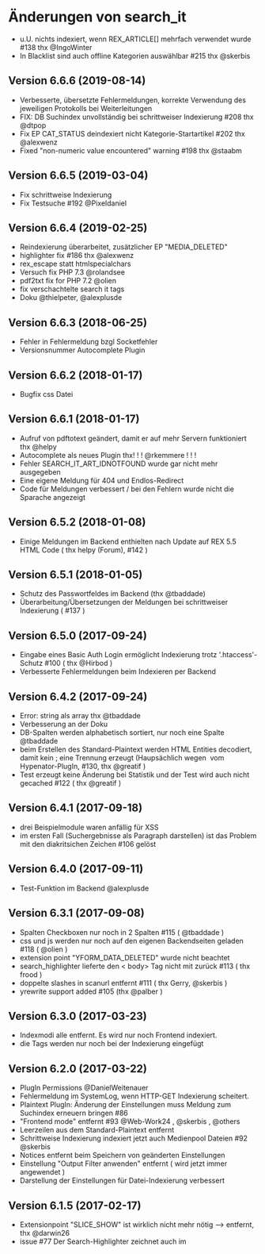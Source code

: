# Änderungen von search_it

- u.U. nichts indexiert, wenn REX_ARTICLE[] mehrfach verwendet wurde #138 thx @IngoWinter
- In Blacklist sind auch offline Kategorien auswählbar #215 thx @skerbis

## Version 6.6.6 (2019-08-14)
- Verbesserte, übersetzte Fehlermeldungen, korrekte Verwendung des jeweiligen Protokolls bei Weiterleitungen
- FIX: DB Suchindex unvollständig bei schrittweiser Indexierung #208 thx @dtpop
- Fix EP CAT_STATUS deindexiert nicht Kategorie-Startartikel #202 thx @alexwenz
- Fixed "non-numeric value encountered" warning #198 thx @staabm

## Version 6.6.5 (2019-03-04)
- Fix schrittweise Indexierung
- Fix Testsuche #192 @Pixeldaniel 

## Version 6.6.4 (2019-02-25)
- Reindexierung überarbeitet, zusätzlicher EP "MEDIA_DELETED"
- highlighter fix #186 thx @alexwenz
- rex_escape statt htmlspecialchars
- Versuch fix PHP 7.3 @rolandsee
- pdf2txt fix for PHP 7.2 @olien
- fix verschachtelte search it tags
- Doku @thielpeter, @alexplusde

## Version 6.6.3 (2018-06-25)
- Fehler in Fehlermeldung bzgl Socketfehler
- Versionsnummer Autocomplete Plugin

## Version 6.6.2 (2018-01-17)
- Bugfix css Datei

## Version 6.6.1 (2018-01-17)
- Aufruf von pdftotext geändert, damit er auf mehr Servern funktioniert thx @helpy
- Autocomplete als neues Plugin thx! ! ! @rkemmere ! ! !
- Fehler SEARCH_IT_ART_IDNOTFOUND wurde gar nicht mehr ausgegeben
- Eine eigene Meldung für 404 und Endlos-Redirect
- Code für Meldungen verbessert / bei den Fehlern wurde nicht die Sparache angezeigt

## Version 6.5.2 (2018-01-08)
- Einige Meldungen im Backend enthielten nach Update auf REX 5.5 HTML Code ( thx helpy (Forum), #142 )

## Version 6.5.1 (2018-01-05)
- Schutz des Passwortfeldes im Backend (thx @tbaddade)
- Überarbeitung/Übersetzungen der Meldungen bei schrittweiser Indexierung ( #137 ) 

## Version 6.5.0 (2017-09-24)
- Eingabe eines Basic Auth Login ermöglicht Indexierung trotz '.htaccess'-Schutz #100 ( thx @Hirbod )
- Verbesserte Fehlermeldungen beim Indexieren per Backend

## Version 6.4.2 (2017-09-24)
- Error: string als array thx @tbaddade
- Verbesserung an der Doku
- DB-Spalten werden alphabetisch sortiert, nur noch eine Spalte @tbaddade
- beim Erstellen des Standard-Plaintext werden HTML Entities decodiert, damit kein ; eine Trennung erzeugt
    (Haupsächlich wegen &shy; vom Hypenator-PlugIn, #130, thx @greatif ) 
- Test erzeugt keine Änderung bei Statistik und der Test wird auch nicht gecached #122 ( thx @greatif )

## Version 6.4.1 (2017-09-18)
 - drei Beispielmodule waren anfällig für XSS
 - im ersten Fall (Suchergebnisse als Paragraph darstellen) ist das Problem mit den diakritsichen Zeichen #106 gelöst

## Version 6.4.0 (2017-09-11)
  - Test-Funktion im Backend @alexplusde

## Version 6.3.1 (2017-09-08)
  - Spalten Checkboxen nur noch in 2 Spalten #115 ( @tbaddade ) 
  - css und js werden nur noch auf den eigenen Backendseiten geladen #118 ( @olien )
  - extension point "YFORM_DATA_DELETED" wurde nicht beachtet
  - search_highlighter lieferte den < body> Tag nicht mit zurück #113 ( thx frood )
  - doppelte slashes in scanurl entfernt #111 ( thx Gerry, @skerbis )
  - yrewrite support added #105 (thx @palber ) 

## Version 6.3.0 (2017-03-23)
  - Indexmodi alle entfernt. Es wird nur noch Frontend indexiert.
  - die Tags werden nur noch bei der Indexierung eingefügt
  
## Version 6.2.0 (2017-03-22)
  - PlugIn Permissions @DanielWeitenauer
  - Fehlermeldung im SystemLog, wenn HTTP-GET Indexierung scheitert.
  - Plaintext PlugIn: Änderung der Einstellungen muss Meldung zum Suchindex erneuern bringen #86
  - "Frontend mode" entfernt #93 @Web-Work24 , @skerbis , @others 
  - Leerzeilen aus dem Standard-Plaintext entfernt
  - Schrittweise Indexierung indexiert jetzt auch Medienpool Dateien #92 @skerbis
  - Notices entfernt beim Speichern von geänderten Einstellungen
  - Einstellung "Output Filter anwenden" entfernt ( wird jetzt immer angewendet )
  - Darstellung der Einstellungen für Datei-Indexierung verbessert

## Version 6.1.5 (2017-02-17)
  - Extensionpoint "SLICE_SHOW" ist wirklich nicht mehr nötig --> entfernt, thx @darwin26 
  - issue #77 Der Search-Highlighter zeichnet auch im <title> Tag aus,  thx@DanielWeitenauer
  - issue #76 Maximale Trefferanzahl prüfen, thx @DanielWeitenauer
  - Fixes am "frontend mode" @skerbis

## Version 6.1.4 (2017-01-10)
  - PHP 7.1 Anpassung dont [] a ""

## Version 6.1.3 (2016-12-27)
  - Ähnlichkeitssuche bei konjunktiver Suche (AND) jetzt korrekt implementiert
  - Hinweis dass der Suchindex erneuert werden muss, wenn Ähnlichkeitssuche eingeschaltet wird

## Version 6.1.2 (2016-11-21)
  - beim Löschen von Tabellen wird jetzt `TRUNCATE` benutzt, damit die autoincrementwerte zurückgesetzt werden @Flo
  - update.php löscht die alten Plugins "search_highlighter" und "reindex" aus den 5er Versionen 

## Version 6.1.1 (2016-11-17)
  - neue Funktion `searchInCategoryTree`, die die Suche auf alle Unterkategorien einer Kategorie beschränkt ( nützlich bei multi-domain sites ) Auf Anregung von @alex_wenz, thx
  - Bezeichnungen im Backend geändert (hoffentlich verbessert)
  
## Version 6.1.0 (2016-11-16)
  - neuer alter "Frontend mode" als Fix für #66
  - "indiziern" -> "indexieren"
  - PHP Zugriffslevel gesetzt private/public/protected 
  - **ACHTUNG**: Funktion `doSearchArticles()` deprecated, wird in nächster Version entfernt, bitte `setSearchAllArticlesAnyway()` nutzen
  - Funktion `excludeArticle()` umbenannt in `unindexArticle()`
  - Backend-Message "Suchindex muss erneuert werden" wird jetzt auch bei geänderten Werten angezeigt, die ein array sind.
  - diverse ungenutze Variablen entfernt (indexUnknownFileExtensions, indexMissingFileExtensions)

## Version 6.0.1 (2016-11-05)
  - Fehler beim Indexieren per HTTP und Verwendung von YRewrite behoben
  - statt `file_get_contents` wird jetzt `rex_socket` verwendet

## Version 6.0.0 (2016-10-21)
  - Fehler beim Indexieren von PDFs behoben, Einstellungen umgestellt 
  
## Version 6.0.0-rc1 (2016-10-10)
  - Re-indizierung jetzt per cronjob möglich 

## Version 5.9.1 (2016-09-24)
  - Methode cologne_phon() durch soundex_ger() ersetzt (wegen Lizenz, jetzt BSD) 
  
## Version 5.9.0 (2016-09-24)
  - Plugin Search Highlighter und Reindex in das AddOn eingebaut

## Version 5.8.2 (2016-09-18)
  - Viele Bugs beseitigt
  - Verbesserte Doku (wie yform-docs)

## Version 5.8.1 (2016-09-02)
  - Dokumentation als plugin

## Version 5.8.0 (2016-09-01)
  - Frontend-Mode ausgebaut

## Version 5.7.9 (2016-08-31)
  - Portierung auf R5
  - Umbenennung von **"RexSearch"** in **"Search it"**
  - die sql->escape Methode umgibt das Ergebnis mit single Quotes, was alle SQL Abfragen fehlerhaft machte.
  - "Frontend-Mode" und "outputfilter anwenden" ging so nicht - rex::setProperty('redaxo') 
  haben dann aber geholfen.
  - Beim indexieren per HTTP musste ich "rex_url::init(new rex_path_default_provider('/', 'redaxo', true))" verwenden
  - PDF2TXT funzt nicht
  - in "function indexArticle" musste die neue clang-Objektstruktur beachtet werden
  - den re-index-Link im Backend beim Artikelmenu kann man so nicht mehr setzen, weil der EXTENSIONPOINT so nicht mehr existiert

## Version 0.7.9 (2011)
  - Speicherung von indexierten Spalten bei der Indexierung von Artikeln
  - Verbesserung der getHighlightedText-Methode: Textpassagen kommen nicht mehr
    doppelt vor

## Version 0.7.8 (2011-06-29)
  - Plaintext-Plugin um die Möglichkeit erweitert, mit Textile zu parsen

## Version 0.7.7 (2011-06-08)
  - Bug bei der automatischen Indexierung behoben

## Version 0.7.6 (2011-06-01)
  - Methode cologne_phone() von Fehlern behoben (z. B. ungültige Arrayindexzugriffe)
  - XSS-Bug im Stats-Plugin beheben
  - Löschen des Suchindex bei der schrittweisen Indexierung erst nach dem OK-Klick
  - Meldung, wenn bei der schrittweisen Indexierung keine Datensätze indexiert werden können/müssen (http://www.redaxo.org/de/forum/post92638.html#p92638)
  - jedes Vorkommen der Konstante SEARCH_IT_FILE_XPDFERR_PDFPERM zu SEARCH_IT_FILE_XPDFERR_PERM geändert

## Version 0.7.5 (2011-03-30)
  - Fehler bei der Indexierung und Suche innerhalb von Datenbankspalten
    behoben
  - Sprachabhängigkeit bei der Ähnlichkeitssuche berücksichtigt
  - Indexierung der Keywords verbessert
  - Plugin "Search Highlighter"

## Version 0.7.4 (2010-12-05)
  - Nach jeder automatischen (Neu-)Indexierung wird nun der Suchcache
    gelöscht

## Version 0.7.3 (2010-11-26)
  - Fremd-ID (fid) in der Suchindextabelle für Werte aus der Artikel-
    tabelle ist wieder die Artikel-ID
    -> Bug bei der Gruppierung von Suchergebnissen behoben

## Version 0.7.2 (2010-11-12)
  - Bug bei Indexierung von Medienpooldateien behoben (Kategorie-ID wurde
    nicht übergeben)
  - JS-Nachfrage, ob schrittweise Indexierung wirklich gestartet werden
    soll, verbessert
  - Neue Methode RexSearch::searchInFileCategories($_ids):
    Übergabe von Medienpoolkategorie-IDs, in denen gesucht werden soll
  - Neue Methode RexSearch::setWhere($_where):
    zusätzliche WHERE-Bedingungen für die SQL-Suchabfrage
  - Bug bei der Auflistung der Verzeichnisse auf der Einstellungsseite
    behoben

## Version 0.7.1 (2010-10-20)
  - Neue Methode: RexSearch::getMinFID()
  - Bug bei Ermittlung der minimalen FID behoben

## Version 0.7 (2010-10-06)
  - Name des AddOns in RexSearch geändert
  - Ausgabe der schrittweisen Indexierung bei mehrsprachigen REDAXO-
    installationen verbessert

## Version 0.6.1 (2010-10-04)
  - Datenbankfeld "values" hinzugfügt,
    indexierte Spalten einer Datenbanktabelle werden in dieses Feld
    ein getragen und stehen bei der Ausgabe der Suchergebnisse zur
    Verfügung
  - automatische Indexierung optimiert (rexsearch_handle_extensionpoint)

## Version 0.6 (2010-09-16)
  - Datenbankfeld "fid" vom Typ INT zum Typ VARCHAR(255) geändert
  - DEFAULT CHARSET der DB-Tabellen in "utf8" geändert
  - Funktionen json_encode und json_decode für PHP < 5.2 hinzugefügt
  - Bei der Datenbankspalten-Indexierung wird das ID-Feld
    automatisch ermittelt und und der Wert in die DB-Spalte "fid"
    eingetragen
  - Unterstützung für Clustered Primary Keys für das Feld fid
    hinzugefügt, bei zusammengesetzten Primary Keys werden diese
    JSON-kodiert abgespeichert
  - Es können nicht mehr nur Text-, Char- und Varchar-Spalten,
    sondern DB-Spalten jeden Typs indexiert werden
  - Update-Möglichkeit von RexSearch 0.5.4 auf 0.6 durch reinstallieren
    (ohne Datenverlust)
  - JS-Nachfrage, ob schrittweise Indexierung wirklich gestartet werden
    soll, hinzugefügt
    
## Version 0.5.4 (2010-09-14)
  - Möglichkeit, bei der Indexierung von Artikelinhalten
    den Extension Point "OUTPUT_FILTER" aufzurufen, implementiert
    (http://forum.redaxo.de/sutra84454.html#84454)

    






